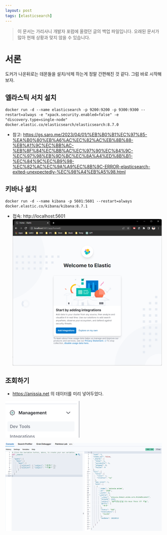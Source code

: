 ```yaml
---
layout: post
tags: [elasticsearch]
---
```


> 이 문서는 가리사니 개발자 포럼에 올렸던 글의 백업 파일입니다.
오래된 문서가 많아 현재 상황과 맞지 않을 수 있습니다.

# 서론
도커가 나온뒤로는 데몬들을 설치/삭제 하는게 정말 간편해진 것 같다.
그럼 바로 시작해보자.


## 엘라스틱 서치 설치
```
docker run -d --name elasticsearch -p 9200:9200 -p 9300:9300 --restart=always -e "xpack.security.enabled=false" -e "discovery.type=single-node"  docker.elastic.co/elasticsearch/elasticsearch:8.7.0
```
- 참고: https://gs.saro.me/2023/04/01/%EB%B0%B1%EC%97%85-%EA%B0%80%EB%A6%AC%EC%82%AC%EB%8B%88-%EB%A1%9C%EC%BB%AC-%EB%8F%84%EC%BB%AC%EC%97%90%EC%84%9C-%EC%97%98%EB%9D%BC%EC%8A%A4%ED%8B%B1-%EC%84%9C%EC%B9%98-%EC%82%AC%EC%9A%A9%EC%8B%9C-ERROR-elasticsearch-exited-unexpectedly-%EC%98%A4%EB%A5%98.html

## 키바나 설치
```
docker run -d --name kibana -p 5601:5601 --restart=always docker.elastic.co/kibana/kibana:8.7.1
```
- 접속: http://localhost:5601
![설명](/file/forum/466e85f1-60c8-424e-a8e8-2724496c6813.png)

## 조회하기
- https://anissia.net 의 데이터를 미리 넣어두었다.

![설명](/file/forum/f55c38d4-07ef-49e0-9532-9f294e1b1020.png)

![설명](/file/forum/a808455a-d79e-4754-afd9-5341166b03ab.png)

